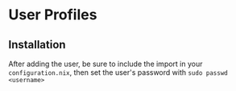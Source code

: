 # User Profiles

## Installation

After adding the user, be sure to include the import in your `configuration.nix`, then set the user's password with `sudo passwd <username>`
